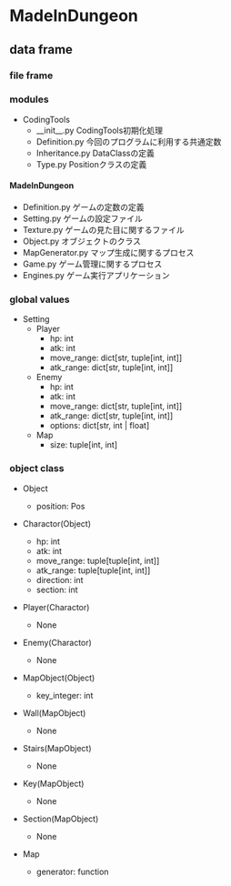 # MadeInDungeon

## data frame

### file frame

### modules

- CodingTools
  - \_\_init__.py
    CodingTools初期化処理
  - Definition.py
    今回のプログラムに利用する共通定数
  - Inheritance.py
    DataClassの定義
  - Type.py
    Positionクラスの定義

#### MadeInDungeon


- Definition.py
  ゲームの定数の定義
- Setting.py
  ゲームの設定ファイル
- Texture.py
  ゲームの見た目に関するファイル
- Object.py
  オブジェクトのクラス
- MapGenerator.py
  マップ生成に関するプロセス
- Game.py
  ゲーム管理に関するプロセス
- Engines.py
  ゲーム実行アプリケーション

### global values
 - Setting
   - Player
     - hp: int
     - atk: int
     - move_range: dict[str, tuple[int, int]]
     - atk_range: dict[str, tuple[int, int]]
   - Enemy
     - hp: int
     - atk: int
     - move_range: dict[str, tuple[int, int]]
     - atk_range: dict[str, tuple[int, int]]
     - options: dict[str, int | float]
   - Map
     - size: tuple[int, int]  

### object class
- Object
  - position: Pos


- Charactor(Object)
  - hp: int
  - atk: int
  - move_range: tuple[tuple[int, int]]
  - atk_range: tuple[tuple[int, int]]
  - direction: int
  - section: int

- Player(Charactor)
  - None

- Enemy(Charactor)
  - None


- MapObject(Object)
  - key_integer: int

- Wall(MapObject)
  - None

- Stairs(MapObject)
  - None

- Key(MapObject)
  - None

- Section(MapObject)
  - None


- Map
  - generator: function
